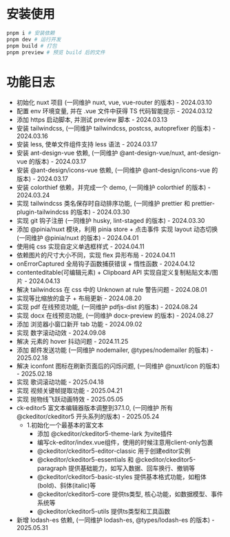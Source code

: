 # 安装使用

```bash
pnpm i # 安装依赖
pnpm dev # 运行开发
pnpm build # 打包
pnpm preview # 预览 build 后的文件
```

# 功能日志

- 初始化 nuxt 项目 (一同维护 nuxt, vue, vue-router 的版本) - 2024.03.10
- 配置 env 环境变量, 并在 .vue 文件中获得 TS 代码智能提示 - 2024.03.12
- 添加 https 启动脚本, 并测试 preview 脚本 - 2024.03.13
- 安装 tailwindcss, (一同维护 tailwindcss, postcss, autoprefixer 的版本) - 2024.03.16
- 安装 less, 使单文件组件支持 less 语法 - 2024.03.17
- 安装 ant-design-vue 依赖, (一同维护 @ant-design-vue/nuxt, ant-design-vue 的版本) - 2024.03.17
- 安装 @ant-design/icons-vue 依赖, (一同维护 @ant-design/icons-vue 的版本) - 2024.03.17
- 安装 colorthief 依赖，并完成一个 demo, (一同维护 colorthief 的版本) - 2024.03.24
- 实现 tailwindcss 类名保存时自动排序功能, (一同维护 prettier 和 prettier-plugin-tailwindcss 的版本) - 2024.03.30
- 实现 git 钩子注册 (一同维护 husky, lint-staged 的版本) - 2024.03.30
- 添加 @pinia/nuxt 模块，利用 pinia store + 点击事件 实现 layout 动态切换 (一同维护 @pinia/nuxt 的版本) - 2024.04.01
- 使用纯 css 实现自定义单选框样式 - 2024.04.11
- 依赖图片的尺寸大小不同，实现 flex 异形布局 - 2024.04.11
- onErrorCaptured 全局钩子函数捕获错误 + 惰性函数 - 2024.04.12
- contenteditable(可编辑元素) + Clipboard API 实现自定义复制粘贴文本/图片 - 2024.04.13
- 解决 tailwindcss 在 css 中的 Unknown at rule 警告问题 - 2024.08.01
- 实现等比缩放的盒子 + 布局更新 - 2024.08.20
- 实现 pdf 在线预览功能, (一同维护 pdfjs-dist 的版本) - 2024.08.24
- 实现 docx 在线预览功能, (一同维护 docx-preview 的版本) - 2024.08.27
- 添加 浏览器小窗口新开 tab 功能 - 2024.09.02
- 实现 数字滚动动效 - 2024.09.08
- 解决 元素的 hover 抖动问题 - 2024.11.25
- 添加 邮件发送功能 (一同维护 nodemailer, @types/nodemailer 的版本) - 2025.02.18
- 解决 iconfont 图标在刷新页面后的闪烁问题, (一同维护 @nuxt/icon 的版本) - 2025.02.18
- 实现 歌词滚动功能 - 2025.04.18
- 实现 视频关键帧提取功能 - 2025.04.21
- 实现 抛物线飞跃动画特效 - 2025.05.05
- ck-editor5 富文本编辑器版本调整到37.1.0, (一同维护 所有@ckeditor/ckeditor5 开头系列的版本) - 2025.05.24
  - 1.初始化一个最基本的富文本
    - 添加 @ckeditor/ckeditor5-theme-lark 为vite插件
    - 编写ck-editor/index.vue组件，使用的时候注意用client-only包裹
    - @ckeditor/ckeditor5-editor-classic 用于创建editor实例
    - @ckeditor/ckeditor5-essentials 和 @ckeditor/ckeditor5-paragraph 提供基础能力，如写入数据、回车换行、撤销等
    - @ckeditor/ckeditor5-basic-styles 提供基本格式功能，如粗体(bold)、斜体(italic)等
    - @ckeditor/ckeditor5-core 提供ts类型, 核心功能，如数据模型、事件系统等
    - @ckeditor/ckeditor5-utils 提供ts类型和工具函数
- 新增 lodash-es 依赖, (一同维护 lodash-es, @types/lodash-es 的版本) - 2025.05.31
